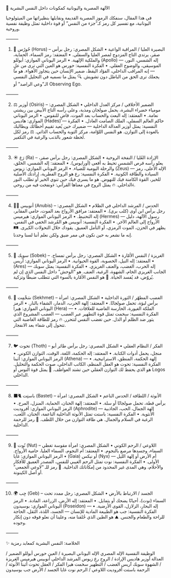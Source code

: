 🧠 الآلهة المصرية واليونانية كمكونات داخل النفس البشرية

في هذا المقال، سنفكك الرموز المصرية القديمة ونقابلها بنظيراتها من الميثولوجيا اليونانية، مع تفسير كل رمز كـ”جزء من النفس” أو قوة داخلية تمثل وظيفة نفسية وروحية.

⸻

1. 🦅 حُورُس (Horus) – البصيرة العليا / المراقبة الواعية
	•	الشكل المصري: رجل برأس صقر، يرتدي التاج المزدوج لمصر العليا والسفلى.
	•	المعتقد: رمز السماء، الحماية، والملكية الإلهية.
	•	الرمز اليوناني الموازي: أبوللو (Apollo) — إله الشمس، النور، الموسيقى، والوضوح العقلي.
	•	الفكرة النفسية:
حورس هو العين التي ترى من علٍ — إنه المراقب الداخلي، الفؤاد اليقظ، ضمير الإنسان حين يتجاوز الأهواء. هو ما يجعلك ترى الحق من الباطل دون تشويش.
🔍 يمثل ما نسميه في التحليل النفسي الـ”وعي الراصد” أو Observing Ego.

⸻

2. ⚖️ أوزير (Osiris) – الضمير الأخلاقي / مركز العدل الداخلي
	•	الشكل المصري: مومياء خضراء البشرة، يحمل صولجان ومذبة، وعلى رأسه التاج الأبيض بين ريشتي نعامة.
	•	المعتقد: إله البعث والحساب بعد الموت، قاضٍ للنفوس.
	•	الرمز اليوناني الموازي: هاديس (Hades) — حاكم العالم السفلي، الملك الصامت العادل.
	•	الفكرة النفسية:
يمثل أوزير العدالة الداخلية — ضميرك حين يُعيد تقييم أخطائك ويطالبك بالعودة إلى التوازن. هو النفس اللوّامة، مركز التوبة والحساب الذاتي.
⚖️ رمز لكل لحظة شعور بالذنب والرغبة في التكفير.

⸻

3. ☀️ رَع (Ra) – الإرادة العُليا / النفخة الروحية
	•	الشكل المصري: رجل برأس صقر، يعلو رأسه قرص الشمس تحيط به أفعى (أورايوس).
	•	المعتقد: إله الشمس، الخلق، والرحلة اليومية للضياء.
	•	الرمز اليوناني الموازي: زيوس (Zeus) — الإله الأعلى، رمز السيادة والطاقة الكونية.
	•	الفكرة النفسية:
رع هو الروح الفطرية، إرادتك الأصلية للخير، القوة الكامنة فيك للنهوض. هو ما يسري فيك حين تنوي الخير أو تطلب النور الداخلي.
🔥 يمثل الروح في معناها القرآني: ﴿ونفخت فيه من روحي﴾.

⸻

4. 🐕‍🦺 أنوبيس (Anubis) – الحدس / المرشد الداخلي في الظلام
	•	الشكل المصري: رجل برأس ابن آوى (كلب بري).
	•	المعتقد: مرافق الأرواح بعد الموت، حامي المقابر، إله التحنيط.
	•	الرمز اليوناني الموازي: هيرميس (Hermes) — رسول الآلهة، دليل الأرواح إلى العالم الآخر.
	•	الفكرة النفسية:
أنوبيس هو المُرشد الخفي في النفس، يظهر في الحزن، الموت الرمزي، أو التأمل العميق. يقودك خلال التحولات الكبرى.
🛤️ إنه ما نشعر به حين نكون في ممر ضيق ولكن نعلم أننا لسنا وحدنا.

⸻

5. 🐊 سوبِك (Sobek) – الغريزة / النفس الأمّارة
	•	الشكل المصري: رجل برأس تمساح.
	•	المعتقد: إله النيل، الخصوبة، القوة الحيوانية.
	•	الرمز اليوناني الموازي: آريس (Ares) — إله الحرب، الغضب، والعنف الغريزي.
	•	الفكرة النفسية:
يمثل سوبك الجانب الغريزي الخام، الشهوة، الرغبة، العنف. هو “الوحش” داخل النفس الذي إن لم يُروّض، قد يُفسد الحياة.
🐾 هو النفس الأمّارة بالسوء التي تتطلب ضبطًا وتزكية.

⸻

6. 🦁 سَخْمِت (Sekhmet) – الغضب المطهّر / الثورة الداخلية
	•	الشكل المصري: امرأة برأس لبؤة، تحمل صولجانًا.
	•	المعتقد: إلهة الحرب، الدمار، الشفاء بالنار.
	•	الرمز اليوناني الموازي: هِيرا (Hera) — الملكة الغيورة، الحارسة الغاضبة للعلاقات.
	•	الفكرة النفسية:
سخمت تمثل قوة التطهير عبر الغضب — الغضب المشروع الذي يثور ضد الظلم أو الذل. حين تغضب النفس لتتحرر.
🔥 رمز للطاقة الغاضبة التي تتحول إلى شفاء بعد الانفجار.

⸻

7. 🐦 تحوت (Thoth) – الفكر / النظام العقلي
	•	الشكل المصري: رجل برأس طائر أبو منجل، يحمل أدوات الكتابة.
	•	المعتقد: إله الحكمة، اللغة، الوقت، التوازن الكوني.
	•	الرمز اليوناني الموازي: أثينا (Athena) — إلهة الحكمة، المنطق، الاستراتيجية.
	•	الفكرة النفسية:
تحوت هو العقل المنظم، الكاتب الداخلي، صوت الحكمة والتحليل. هو الذي يحفظ لك التوازن العقلي حين تشتد العواطف.
🧠 يمثل قوة النوس أو Logos الداخلي.

⸻

8. 🐈‍⬛ باستِت (Bastet) – الأنوثة / اللطافة / الحدس الناعم
	•	الشكل المصري: امرأة برأس قطة، تحمل صولجانًا أو سلة.
	•	المعتقد: إلهة الحنان، الحماية، المنزل، المرح.
	•	الرمز اليوناني الموازي: أفروديت (Aphrodite) — إلهة الجمال، الحب، الجاذبية الأنثوية.
	•	الفكرة النفسية:
باستت تمثل الأنوثة الداخلية الناعمة، الحنان، اللعب، الرغبة في السلام والجمال. هي طاقة التوازن من خلال اللطف.
🐾 رمز للرحمة الداخلية.

⸻

9. 🌌 نُوت (Nut) – اللاوعي / الرحم الكوني
	•	الشكل المصري: امرأة مقوسة تغطي السماء، وجسدها مرصع بالنجوم.
	•	المعتقد: أم النجوم، السماء العليا، حامية الأرواح.
	•	الرمز اليوناني الموازي: غايا (Gaia) أو نيكس (Nyx) — أم الأرض أو إلهة الليل الأولى.
	•	الفكرة النفسية:
نوت تمثل الرحم الغيبي للنفس، المصدر العميق للأفكار والأحلام، وهي المدى غير المحدود من إمكاناتك الداخلية.
🌙 رمز للـ “لاوعي الجمعي” أو أصل الكينونة.

⸻

10. 🌍 جِب (Geb) – الجسد / الارتباط بالأرض
	•	الشكل المصري: رجل ممدد تحت السماء (نوت)، أحيانًا يضحك أو يتمايل.
	•	المعتقد: إله الأرض، الزراعة، المادة.
	•	الرمز اليوناني الموازي: بوسيدون (Poseidon) — إله البحار، الزلازل، القوى الأرضية.
	•	الفكرة النفسية:
جب هو الطبيعة المادية للإنسان — الجسد، اللذة، الثقل، الحاجة للراحة والطعام والجنس.
⛰️ هو الطين الذي خُلقنا منه، وعلينا أن نعلو فوقه دون إنكار وجوده.

⸻

✨ الخلاصة: النفس البشرية كمعابد رمزية

الوظيفة النفسية	الإله المصري	الإله اليوناني
البصيرة / العين	حورس	أبوللو
الضمير / العدالة	أوزير	هاديس
الإرادة / الروح	رع	زيوس
المرشد الداخلي	أنوبيس	هيرميس
الغريزة / الشهوة	سوبك	آريس
الغضب / التطهير	سخمت	هيرا
الفكر / العقل	تحوت	أثينا
الأنوثة / الرحمة	باستت	أفروديت
اللاوعي / الرحم	نوت	غايا
الجسد / الأرض	جب	بوسيدون
